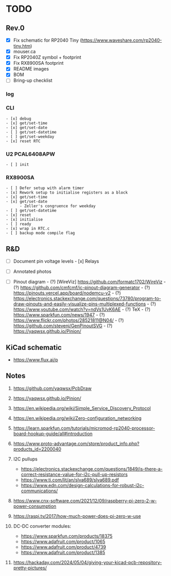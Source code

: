 # TODO

## Rev.0
   - [x] Fix schematic for RP2040 Tiny (https://www.waveshare.com/rp2040-tiny.htm)
   - [x] mouser.ca
   - [x] Fix RP2040Z symbol + footprint
   - [x] Fix RX8900SA footprint
   - [x] README images
   - [x] BOM
   - [ ] Bring-up checklist

### log
               
### CLI
    - [x] debug
    - [x] get/set-time
    - [x] get/set-date
    - [ ] get/set-datetime
    - [ ] get/set-weekday
    - [x] reset RTC

### U2 PCAL6408APW
    - [ ] init

### RX8900SA
    - [ ] Defer setup with alarm timer
    - [x] Rework setup to initialise registers as a block
    - [x] get/set-time
    - [x] get/set-date
          - Zeller's congruence for weekday
    - [ ] get/set-datetime
    - [x] reset
    - [x] initialise
    - [ ] ready
    - [x] wrap in RTC.c
    - [ ] backup mode compile flag

## R&D
- [ ] Document pin voltage levels
      - [x] Relays

- [ ] Annotated photos
- [ ] Pinout diagram
      - (?) [WireViz] https://github.com/formatc1702/WireViz
      - (?) https://github.com/cmfcmf/ic-pinout-diagram-generator
      - (?) https://pinouts.vercel.app/board/nodemcu-v2
      - (?) https://electronics.stackexchange.com/questions/73780/program-to-draw-pinouts-and-easily-visualize-pins-multiplexed-functions
      - (?) https://www.youtube.com/watch?v=ndVs1UvK6AE
      - (?) TeX
      - (?) https://www.sparkfun.com/news/1947
      - (?) https://www.flickr.com/photos/28521811@N04/
      - (?) https://github.com/stevenj/GenPinoutSVG
      - (?) https://yaqwsx.github.io/Pinion/

## KiCad schematic
- https://www.flux.ai/p


## Notes

1. https://github.com/yaqwsx/PcbDraw
2. https://yaqwsx.github.io/Pinion/
3. https://en.wikipedia.org/wiki/Simple_Service_Discovery_Protocol
4. https://en.wikipedia.org/wiki/Zero-configuration_networking
5. https://learn.sparkfun.com/tutorials/micromod-rp2040-processor-board-hookup-guide/all#introduction
6. https://www.proto-advantage.com/store/product_info.php?products_id=2200040
7. I2C pullups
      - https://electronics.stackexchange.com/questions/1849/is-there-a-correct-resistance-value-for-i2c-pull-up-resistors
      - https://www.ti.com/lit/an/slva689/slva689.pdf
      - https://www.edn.com/design-calculations-for-robust-i2c-communications/

8. https://www.cnx-software.com/2021/12/09/raspberry-pi-zero-2-w-power-consumption
9. https://raspi.tv/2017/how-much-power-does-pi-zero-w-use
10. DC-DC converter modules:
    - https://www.sparkfun.com/products/18375
    - https://www.adafruit.com/product/1065
    - https://www.adafruit.com/product/4739
    - https://www.adafruit.com/product/1385
11. https://hackaday.com/2024/05/04/giving-your-kicad-pcb-repository-pretty-pictures/
